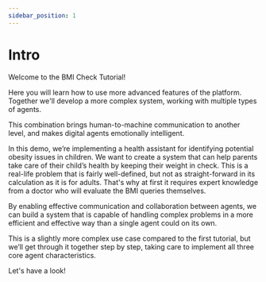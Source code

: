 ```yaml
---
sidebar_position: 1
---
```


# Intro

Welcome to the BMI Check Tutorial!

Here you will learn how to use more advanced features of the platform. Together we'll develop a more complex system, working with multiple types of agents. 

This combination brings human-to-machine communication to another level, and makes digital agents emotionally intelligent. 

In this demo, we’re implementing a health assistant for identifying potential obesity issues in children. We want to create a system 
that can help parents take care of their child’s health by keeping their weight in check.
This is a real-life problem that is fairly well-defined, but not as straight-forward in its calculation as it is for adults.
That's why at first it requires expert knowledge from a doctor who will evaluate the BMI queries themselves.

By enabling effective communication and collaboration between agents, we can build a system that is capable of handling complex problems in a more efficient and effective way than a single agent could on its own.

This is a slightly more complex use case compared to the first tutorial, but we’ll get through it together step by step,
taking care to implement all three core agent characteristics. 

Let's have a look!